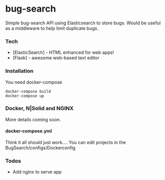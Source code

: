 # bug-search

Simple bug-search API using Elasticsearch to store bugs. Would be useful as a middleware to help limit duplicate bugs.

### Tech

* [ElasticSearch] - HTML enhanced for web apps!
* [Flask] - awesome web-based text editor

### Installation

You need docker-compose

```
docker-compose build
docker-compose up
```

### Docker, N|Solid and NGINX

More details coming soon.

#### docker-compose.yml

Think it all should just work....
You can edit projects in the BugSearch/configs/Dockerconfig

### Todos

 - Add nginx to serve app
